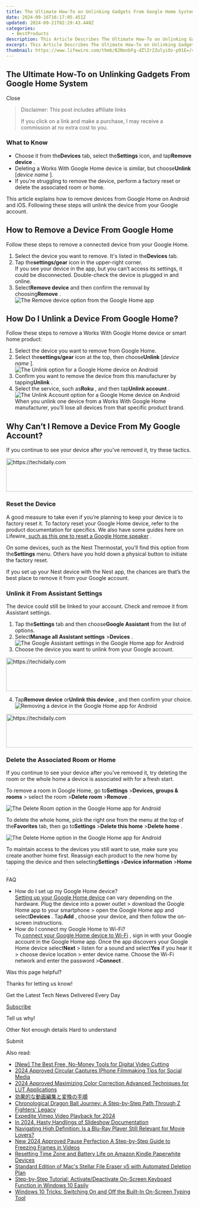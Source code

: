 ```yaml
---
title: The Ultimate How-To on Unlinking Gadgets From Google Home System
date: 2024-09-16T16:17:05.451Z
updated: 2024-09-21T02:29:43.448Z
categories:
  - BestProducts
description: This Article Describes The Ultimate How-To on Unlinking Gadgets From Google Home System
excerpt: This Article Describes The Ultimate How-To on Unlinking Gadgets From Google Home System
thumbnail: https://www.lifewire.com/thmb/B2NonbFg-dZlZr2ZulyiOz-p91E=/400x300/filters:no_upscale():max_bytes(150000):strip_icc():format(webp)/bence-boros-anapPhJFRhM-unsplash-7138560decfc4ad38aa75feb51c4bb50.jpg
---
```


## The Ultimate How-To on Unlinking Gadgets From Google Home System

Close 

>  Disclaimer: This post includes affiliate links
>
>  If you click on a link and make a purchase, I may receive a commission at no extra cost to you.
>

###  What to Know

* Choose it from the**Devices** tab, select the**Settings** icon, and tap**Remove device** .
* Deleting a Works With Google Home device is similar, but choose**Unlink** \[_device name_ \].
* If you're struggling to remove the device, perform a factory reset or delete the associated room or home.

 This article explains how to remove devices from Google Home on Android and iOS. Following these steps will unlink the device from your Google account.

##  How to Remove a Device From Google Home

 Follow these steps to remove a connected device from your Google Home.

1. Select the device you want to remove. It's listed in the**Devices** tab.
2. Tap the**settings/gear** icon in the upper-right corner.  
 If you see your device in the app, but you can’t access its settings, it could be disconnected. Double-check the device is plugged in and online.
3. Select**Remove device** and then confirm the removal by choosing**Remove** .  
![The Remove device option from the Google Home app](https://www.lifewire.com/thmb/U44j41-vbTrWDZnzsflLI82koN4=/1500x0/filters:no_upscale():max_bytes(150000):strip_icc():format(webp)/001_how-to-remove-a-device-from-google-home-5180270-3e2cf3b1263f44b1a03878ead09fca4d.jpg)

##  How Do I Unlink a Device From Google Home?

 Follow these steps to remove a Works With Google Home device or smart home product:

1. Select the device you want to remove from Google Home.
2. Select the**settings/gear** icon at the top, then choose**Unlink** \[_device name_ \].  
![The Unlink option for a Google Home device on Android](https://www.lifewire.com/thmb/o5jaVTFHwpluSeXboLPar3MQaTs=/1500x0/filters:no_upscale():max_bytes(150000):strip_icc():format(webp)/roku-device-settings-google-home-a8729996e03a46cda8b548fcd05133a4.png)
3. Confirm you want to remove the device from this manufacturer by tapping**Unlink** .
4. Select the service, such as**Roku** , and then tap**Unlink account** .  
![The Unlink Account option for a Google Home device on Android](https://www.lifewire.com/thmb/_cUCN02UantB9zDuIBlUqeYlVB0=/1500x0/filters:no_upscale():max_bytes(150000):strip_icc():format(webp)/google-home-app-control-settings-e49eff4c96ea47f3ae3001cdd8d8403a.png)  
 When you unlink one device from a Works With Google Home manufacturer, you’ll lose all devices from that specific product brand.

##  Why Can’t I Remove a Device From My Google Account?

 If you continue to see your device after you’ve removed it, try these tactics.

<!-- affiliate ads begin -->
<a href="https://ephamedtechinc.pxf.io/c/5597632/2137215/26400" target="_top" id="2137215">
  <img src="//a.impactradius-go.com/display-ad/26400-2137215" border="0" alt="https://techidaily.com" width="728" height="90"/>
</a>
<img height="0" width="0" src="https://ephamedtechinc.pxf.io/i/5597632/2137215/26400" style="position:absolute;visibility:hidden;" border="0" />
<!-- affiliate ads end -->

### Reset the Device

 A good measure to take even if you’re planning to keep your device is to factory reset it. To factory reset your Google Home device, refer to the product documentation for specifics. We also have some guides here on Lifewire,[ such as this one to reset a Google Home speaker](https://www.lifewire.com/reset-google-home-mini-max-4172324) .

 On some devices, such as the Nest Thermostat, you’ll find this option from the**Settings** menu. Others have you hold down a physical button to initiate the factory reset.

 If you set up your Nest device with the Nest app, the chances are that’s the best place to remove it from your Google account.

###  Unlink it From Assistant Settings

 The device could still be linked to your account. Check and remove it from Assistant settings.

1. Tap the**Settings** tab and then choose**Google Assistant** from the list of options.
2. Select**Manage all Assistant settings** \>**Devices** .  
![The Google Assistant settings in the Google Home app for Android](https://www.lifewire.com/thmb/3ucfzRLQvHamvNAjPpLCVJ92RWM=/1500x0/filters:no_upscale():max_bytes(150000):strip_icc():format(webp)/google-home-assistant-settings-ac4d922b968848ef8c5f29c9fe7d1072.png)
3. Choose the device you want to unlink from your Google account.

<!-- affiliate ads begin -->
<a href="https://ephamedtechinc.pxf.io/c/5597632/2126493/26400" target="_top" id="2126493">
  <img src="//a.impactradius-go.com/display-ad/26400-2126493" border="0" alt="https://techidaily.com" width="640" height="90"/>
</a>
<img height="0" width="0" src="https://ephamedtechinc.pxf.io/i/5597632/2126493/26400" style="position:absolute;visibility:hidden;" border="0" />
<!-- affiliate ads end -->

4. Tap**Remove device** or**Unlink this device** , and then confirm your choice.  
![Removing a device in the Google Home app for Android](https://www.lifewire.com/thmb/nJNfMNBxgEIq2w77or5IXWc2_jU=/1500x0/filters:no_upscale():max_bytes(150000):strip_icc():format(webp)/google-home-remove-device-ee5b20a1c32e48cbab1f88f58a2e269c.png)

<!-- affiliate ads begin -->
<a href="https://appsumo.8odi.net/c/5597632/2144272/7443" target="_top" id="2144272">
  <img src="//a.impactradius-go.com/display-ad/7443-2144272" border="0" alt="https://techidaily.com" width="728" height="90"/>
</a>
<img height="0" width="0" src="https://appsumo.8odi.net/i/5597632/2144272/7443" style="position:absolute;visibility:hidden;" border="0" />
<!-- affiliate ads end -->

###  Delete the Associated Room or Home

 If you continue to see your device after you’ve removed it, try deleting the room or the whole home a device is associated with for a fresh start.

 To remove a room in Google Home, go to**Settings** \>**Devices, groups & rooms** \> select the room >**Delete room** \>**Remove** .

![The Delete Room option in the Google Home app for Android](https://www.lifewire.com/thmb/6vSBNzdc4KWFjXfAAyZssNTzlpo=/1500x0/filters:no_upscale():max_bytes(150000):strip_icc():format(webp)/delete-room-google-home-app-8ee4b5036fcb43799fa00a1d78933a97.png) 

 To delete the whole home, pick the right one from the menu at the top of the**Favorites** tab, then go to**Settings** \>**Delete this home** \>**Delete home** .

![The Delete Home option in the Google Home app for Android](https://www.lifewire.com/thmb/2jJ41GW94cdzmfwGDew4xD5X-d4=/1500x0/filters:no_upscale():max_bytes(150000):strip_icc():format(webp)/delete-home-google-home-app-0110de82caaa4e5a9859c8eb02ab4281.png) 

 To maintain access to the devices you still want to use, make sure you create another home first. Reassign each product to the new home by tapping the device and then selecting**Settings** \>**Device information** \>**Home** .

 FAQ

* How do I set up my Google Home device?  
[ Setting up your Google Home device](https://www.lifewire.com/set-up-google-home-speakers-4153069) can vary depending on the hardware. Plug the device into a power outlet > download the Google Home app to your smartphone > open the Google Home app and select**Devices** . Tap**Add** , choose your device, and then follow the on-screen instructions.
* How do I connect my Google Home to Wi-Fi?  
 To[ connect your Google Home device to Wi-Fi](https://www.lifewire.com/connect-google-home-to-wi-fi-4159401) , sign in with your Google account in the Google Home app. Once the app discovers your Google Home device select**Next** \> listen for a sound and select**Yes** if you hear it > choose device location > enter device name. Choose the Wi-Fi network and enter the password >**Connect** .

Was this page helpful?

Thanks for letting us know!

 Get the Latest Tech News Delivered Every Day

[ Subscribe ](https://www.lifewire.com/#) 

Tell us why!

 Other  Not enough details  Hard to understand 

 Submit 

<ins class="adsbygoogle"
     style="display:block"
     data-ad-format="autorelaxed"
     data-ad-client="ca-pub-7571918770474297"
     data-ad-slot="1223367746"></ins>

<ins class="adsbygoogle"
     style="display:block"
     data-ad-client="ca-pub-7571918770474297"
     data-ad-slot="8358498916"
     data-ad-format="auto"
     data-full-width-responsive="true"></ins>

<span class="atpl-alsoreadstyle">Also read:</span>
<div><ul>
<li><a href="https://facebook-video-share.techidaily.com/new-the-best-free-no-money-tools-for-digital-video-cutting/"><u>[New] The Best Free, No-Money Tools for Digital Video Cutting</u></a></li>
<li><a href="https://facebook-videos.techidaily.com/2024-approved-circular-captures-iphone-filmmaking-tips-for-social-media/"><u>2024 Approved Circular Captures IPhone Filmmaking Tips for Social Media</u></a></li>
<li><a href="https://extra-guidance.techidaily.com/2024-approved-maximizing-color-correction-advanced-techniques-for-lut-applications/"><u>2024 Approved Maximizing Color Correction Advanced Techniques for LUT Applications</u></a></li>
<li><a href="https://eaxpv-info.techidaily.com/5yq55p6c55qe44gq5yuv55s757eo6zug44go5asj5oplusb44gu5oml6acg/"><u>効果的な動画編集と変換の手順</u></a></li>
<li><a href="https://technical-tips.techidaily.com/chronological-dragon-ball-journey-a-step-by-step-path-through-z-fighters-legacy/"><u>Chronological Dragon Ball Journey: A Step-by-Step Path Through Z Fighters' Legacy</u></a></li>
<li><a href="https://vimeo-videos.techidaily.com/expedite-vimeo-video-playback-for-2024/"><u>Expedite Vimeo Video Playback for 2024</u></a></li>
<li><a href="https://remote-screen-capture.techidaily.com/in-2024-hasty-handlings-of-slideshow-documentation/"><u>In 2024, Hasty Handlings of Slideshow Documentation</u></a></li>
<li><a href="https://technical-tips.techidaily.com/navigating-high-definition-is-a-blu-ray-player-still-relevant-for-movie-lovers/"><u>Navigating High Definition: Is a Blu-Ray Player Still Relevant for Movie Lovers?</u></a></li>
<li><a href="https://smart-video-editing.techidaily.com/new-2024-approved-pause-perfection-a-step-by-step-guide-to-freezing-frames-in-videos/"><u>New 2024 Approved Pause Perfection A Step-by-Step Guide to Freezing Frames in Videos</u></a></li>
<li><a href="https://technical-tips.techidaily.com/resetting-time-zone-and-battery-life-on-amazon-kindle-paperwhite-devices/"><u>Resetting Time Zone and Battery Life on Amazon Kindle Paperwhite Devices</u></a></li>
<li><a href="https://data-safeguard.techidaily.com/standard-edition-of-macs-stellar-file-eraser-v5-with-automated-deletion-plan/"><u>Standard Edition of Mac's Stellar File Eraser v5 with Automated Deletion Plan</u></a></li>
<li><a href="https://technical-tips.techidaily.com/step-by-step-tutorial-activatedeactivate-on-screen-keyboard-function-in-windows-10-easily/"><u>Step-by-Step Tutorial: Activate/Deactivate On-Screen Keyboard Function in Windows 10 Easily</u></a></li>
<li><a href="https://technical-tips.techidaily.com/windows-10-tricks-switching-on-and-off-the-built-in-on-screen-typing-tool/"><u>Windows 10 Tricks: Switching On and Off the Built-In On-Screen Typing Tool</u></a></li>
</ul></div>

